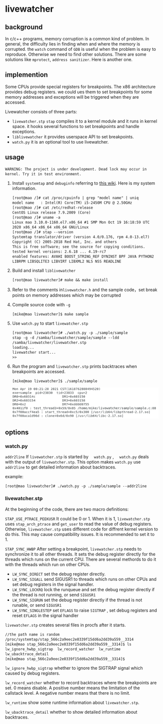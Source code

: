 # livewatcher

## background

In c/c++ programs, memory corruption is a common kind of problem. In general, the difficulty lies in finding when and where the memory is corrupted. the `watch` command of `GDB` is useful when the problem is easy to reproduce. Otherwise we need to find other solutions. There are some solutions like `mprotect`, `address sanitizer`. Here is another one.

## implemention

Some CPUs provide special registers for breakpoints. The x86 architecture provides debug registers. we could ues them to set breakpoints for some memory  addresses and exceptions will be triggered when they are accessed.

Livewatcher consists of three parts:

- `livewatcher.stp`    `stap` compiles it to a kernel module and it runs in kernel space. it hooks several functions to set breakpoints and handle exceptions.
- `liblivewatcher`   it provides userspace API to set breakpoints.
- `watch.py`      it is an optional tool to use livewatcher.

## usage

```
WARNING: The project is under development. Dead lock may occur in kernel. Try it in test environment.
```

1. Install `systemtap` and `debuginfo` referring to [this wiki](https://sourceware.org/systemtap/wiki). Here is my system information.

   ```
   [root@mao /]# cat /proc/cpuinfo | grep "model name" | uniq
   model name	: Intel(R) Core(TM) i5-2450M CPU @ 2.50GHz
   [root@mao /]# cat /etc/redhat-release
   CentOS Linux release 7.9.2009 (Core)
   [root@mao /]# uname -a
   Linux mao 3.10.0-1160.el7.x86_64 #1 SMP Mon Oct 19 16:18:59 UTC 2020 x86_64 x86_64 x86_64 GNU/Linux
   [root@mao /]# stap --version
   Systemtap translator/driver (version 4.0/0.176, rpm 4.0-13.el7)
   Copyright (C) 2005-2018 Red Hat, Inc. and others
   This is free software; see the source for copying conditions.
   tested kernel versions: 2.6.18 ... 4.19-rc7
   enabled features: AVAHI BOOST_STRING_REF DYNINST BPF JAVA PYTHON2 LIBRPM LIBSQLITE3 LIBVIRT LIBXML2 NLS NSS READLINE
   ```

2. Build and install `liblivewatcher` 

   ```
   [root@mao livewatcher]# make && make install
   ```

3. Refer to the comments in`livewatcher.h`  and the sample code，set break points on memory  addresses which may be corrupted

4. Compile source code with `-g` 

   ```
   [mike@mao livewatcher]$ make sample
   ```

5. Use `watch.py` to start `livewatcher.stp`  

   ```
   [root@mao livewatcher]# ./watch.py -p ./sample/sample 
   stap -g -d /samba/livewatcher/sample/sample --ldd /samba/livewatcher/livewatcher.stp
   loading...
   livewatcher start...
   >>
   ```
   
6. Run the program and  `livewatcher.stp` prints backtraces when breakpoints are accessed.

   ```
   [mike@mao livewatcher]$ ./sample/sample
   ```

   ![](./doc/img/backtrace.png)

## options

### watch.py

`addr2line`     If `livewatcher.stp` is started by `  watch.py` , `  watch.py` deals with the output of `livewatcher.stp`.  This option makes `watch.py` use `addr2line` to get detailed information about backtraces.

example:

```
[root@mao livewatcher]# ./watch.py -p ./sample/sample --addr2line
```

### livewatcher.stp 

At the beginning of the code,  there are two macro definitions:

`STAP_USE_PTRACE_PEEKUSR`    It could be 0 or 1.  When it is 1,  `livewatcher.stp` uses  `stap_arch_ptrace` and `get_user` to read the value of debug registers. Otherwise,  `livewatcher.stp` uses different code for diffrent kernel version to do this. This may cause compatibility issues. It is recommended to set it to 1.

 `STAP_SYNC_HWBP`   After setting a breakpoint,  `livewatcher.stp`  needs to synchronize it to all other threads. It sets the debug register directly for the threads which runs on the current CPU. There are several methords to do it with the threads which run on other CPUs.

- `LW_SYNC_DIRECT`  set the debug register directly.
- `LW_SYNC_SIGALL`  send SIGUSR1 to threads which runs on other CPUs and set debug registers in the signal handler.
- `LW_SYNC_LOCKRQ`   lock the runqueue and set the debug register directly if the thread is not running, or send `SIGUSR1 `
- `LW_SYNC_SIGRUN`   set the debug register directly if the thread is not runable, or send `SIGUSR1 `
- `LW_SYNC_SINGLESTEP`  set `EFLAGS` to raise `SIGTRAP` , set debug registers  and reset `EFLAGS`  in the signal handler

`livewatcher.stp`  creates several  files in procfs after it starts.

```
//the path name is random
/proc/systemtap/stap_566c2a9eec2e0339f15dd6a2dd39a559__3314
[mike@mao stap_566c2a9eec2e0339f15dd6a2dd39a559__3314]$ ls
lw_ignore_hwbp_sigtrap  lw_record_watcher  lw_runtime  lw_ubacktrace_detail
[mike@mao stap_566c2a9eec2e0339f15dd6a2dd39a559__3314]$ 
```

`lw_ignore_hwbp_sigtrap`     whether to ignore the SIGTRAP signal which caused by debug registers. 

`lw_record_watcher`    whether to record backtraces where the breakpoints are set. 0 means disable. A positive number means the limitation of the callstack level.  A negative number means that there is no limit.

`lw_runtime`    show some runtime information about  `livewatcher.stp`.

`lw_ubacktrace_detail`    whether to show  detailed information about backtraces.
